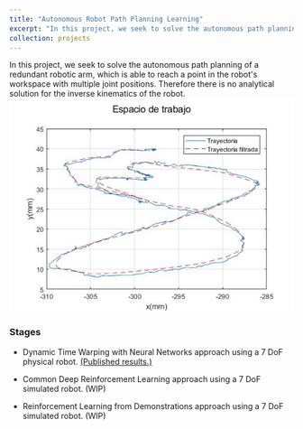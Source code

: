 ```yaml
---
title: "Autonomous Robot Path Planning Learning"
excerpt: "In this project, we seek to solve the autonomous path planning of a redundant robotic arm, which is able to reach a point in the robot's workspace with multiple joint positions. Therefore there is no analytical solution for the inverse kinematics of the robot. <br/><img src='/images/FILT_tray_eight.jpg'>"
collection: projects
---
```


In this project, we seek to solve the autonomous path planning of a redundant robotic arm, which is able to reach a point in the robot's workspace with multiple joint positions. Therefore there is no analytical solution for the inverse kinematics of the robot. <br/><img src='/images/FILT_tray_eight.jpg'>

### Stages

* Dynamic Time Warping with Neural Networks approach using a 7 DoF physical robot. [(Published results.)](https://ieeexplore.ieee.org/abstract/document/8884501/) 
          
* Common Deep Reinforcement Learning approach using a 7 DoF simulated robot. (WIP)

* Reinforcement Learning from Demonstrations approach using a 7 DoF simulated robot. (WIP)
